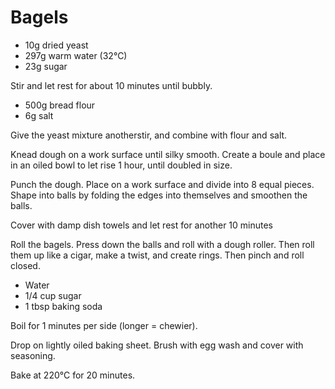 # Bagels

- 10g dried yeast
- 297g warm water (32°C)
- 23g sugar

Stir and let rest for about 10 minutes until bubbly.

- 500g bread flour
- 6g salt

Give the yeast mixture anotherstir, and combine with flour and salt.

Knead dough on a work surface until silky smooth. Create a boule and place in an oiled bowl to let rise 1 hour, until doubled in size.

Punch the dough. Place on a work surface and divide into 8 equal pieces. Shape into balls by folding the edges into themselves and smoothen the balls.

Cover with damp dish towels and let rest for another 10 minutes

Roll the bagels. Press down the balls and roll with a dough roller. Then roll them up like a cigar, make a twist, and create rings. Then pinch and roll closed.

- Water
- 1/4 cup sugar
- 1 tbsp baking soda
 
Boil for 1 minutes per side (longer = chewier).

Drop on lightly oiled baking sheet. Brush with egg wash and cover with seasoning.

Bake at 220°C for 20 minutes.